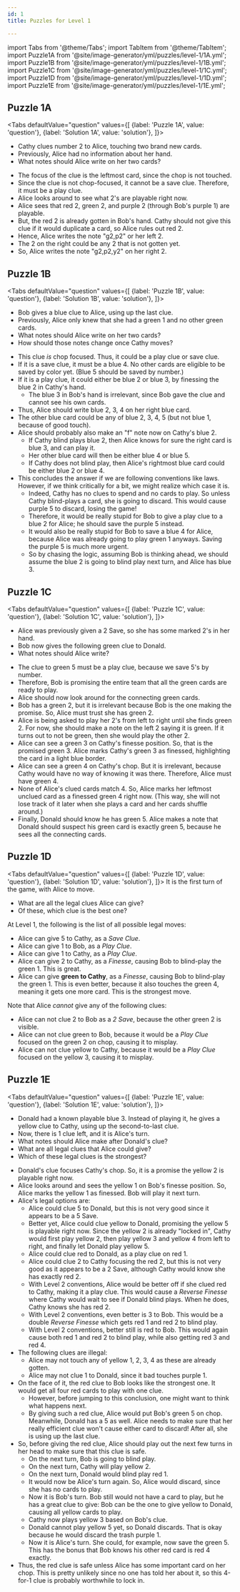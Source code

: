 ```yaml
---
id: 1
title: Puzzles for Level 1

---
```


import Tabs from '@theme/Tabs';
import TabItem from '@theme/TabItem';
import Puzzle1A from '@site/image-generator/yml/puzzles/level-1/1A.yml';
import Puzzle1B from '@site/image-generator/yml/puzzles/level-1/1B.yml';
import Puzzle1C from '@site/image-generator/yml/puzzles/level-1/1C.yml';
import Puzzle1D from '@site/image-generator/yml/puzzles/level-1/1D.yml';
import Puzzle1E from '@site/image-generator/yml/puzzles/level-1/1E.yml';

<!-- lint disable no-undefined-references -->

## Puzzle 1A

<Tabs
  defaultValue="question"
  values={[
    {label: 'Puzzle 1A', value: 'question'},
    {label: 'Solution 1A', value: 'solution'},
  ]}>
<TabItem value="question">

- Cathy clues number 2 to Alice, touching two brand new cards.
- Previously, Alice had no information about her hand.
- What notes should Alice write on her two cards?

</TabItem>
<TabItem value="solution">

- The focus of the clue is the leftmost card, since the chop is not touched.
- Since the clue is not chop-focused, it cannot be a save clue.
  Therefore, it must be a play clue.
- Alice looks around to see what 2's are playable right now.
- Alice sees that red 2, green 2, and purple 2 (through Bob's purple 1) are playable.
- But, the red 2 is already gotten in Bob's hand. Cathy should not give this clue if it would duplicate a card, so Alice rules out red 2.
- Hence, Alice writes the note "g2,p2" or her left 2.
- The 2 on the right could be any 2 that is not gotten yet.
- So, Alice writes the note "g2,p2,y2" on her right 2.

</TabItem>
</Tabs>

<Puzzle1A />

## Puzzle 1B

<Tabs
  defaultValue="question"
  values={[
    {label: 'Puzzle 1B', value: 'question'},
    {label: 'Solution 1B', value: 'solution'},
  ]}>
<TabItem value="question">

- Bob gives a blue clue to Alice, using up the last clue.
- Previously, Alice only knew that she had a green 1 and no other green cards.
- What notes should Alice write on her two cards?
- How should those notes change once Cathy moves?

</TabItem>
<TabItem value="solution">

- This clue *is* chop focused. Thus, it could be a play clue or save clue.
- If it is a save clue, it must be a blue 4. No other cards are eligible to be saved by color yet. (Blue 5 should be saved by number.)
- If it is a play clue, it could either be blue 2 or blue 3, by finessing the blue 2 in Cathy's hand.
  - The blue 3 in Bob's hand is irrelevant, since Bob gave the clue and cannot see his own cards.
- Thus, Alice should write blue 2, 3, 4 on her right blue card.
- The other blue card could be any of blue 2, 3, 4, 5 (but not blue 1, because of good touch).
- Alice should probably also make an "f" note now on Cathy's blue 2.
  - If Cathy blind plays blue 2, then Alice knows for sure the right card is blue 3, and can play it.
  - Her other blue card will then be either blue 4 or blue 5.
  - If Cathy does not blind play, then Alice's rightmost blue card could be either blue 2 or blue 4.
- This concludes the answer if we are following conventions like laws. However, if we think critically for a bit, we might realize which case it is.
  - Indeed, Cathy has no clues to spend and no cards to play. So unless Cathy blind-plays a card, she is going to discard. This would cause purple 5 to discard, losing the game!
  - Therefore, it would be really stupid for Bob to give a play clue to a blue 2 for Alice; he should save the purple 5 instead.
  - It would also be really stupid for Bob to save a blue 4 for Alice, because Alice was already going to play green 1 anyways. Saving the purple 5 is much more urgent.
  - So by chasing the logic, assuming Bob is thinking ahead, we should assume the blue 2 is going to blind play next turn, and Alice has blue 3.

</TabItem>
</Tabs>

<Puzzle1B />

## Puzzle 1C

<Tabs
  defaultValue="question"
  values={[
    {label: 'Puzzle 1C', value: 'question'},
    {label: 'Solution 1C', value: 'solution'},
  ]}>
<TabItem value="question">

- Alice was previously given a 2 Save, so she has some marked 2's in her hand.
- Bob now gives the following green clue to Donald.
- What notes should Alice write?

</TabItem>
<TabItem value="solution">

- The clue to green 5 must be a play clue, because we save 5's by number.
- Therefore, Bob is promising the entire team that all the green cards are ready to play.
- Alice should now look around for the connecting green cards.
- Bob has a green 2, but it is irrelevant because Bob is the one making the promise. So, Alice must trust she has green 2.
- Alice is being asked to play her 2's from left to right until she finds green 2. For now, she should make a note on the left 2 saying it is green. If it turns out to not be green, then she would play the other 2.
- Alice can see a green 3 on Cathy's finesse position. So, that is the promised green 3. Alice marks Cathy's green 3 as finessed, highlighting the card in a light blue border.
- Alice can see a green 4 on Cathy's chop. But it is irrelevant, because Cathy would have no way of knowing it was there. Therefore, Alice must have green 4.
- None of Alice's clued cards match 4. So, Alice marks her leftmost unclued card as a finessed green 4 right now. (This way, she will not lose track of it later when she plays a card and her cards shuffle around.)
- Finally, Donald should know he has green 5. Alice makes a note that Donald should suspect his green card is exactly green 5, because he sees all the connecting cards.

</TabItem>
</Tabs>

<Puzzle1C />

## Puzzle 1D

<Tabs
  defaultValue="question"
  values={[
    {label: 'Puzzle 1D', value: 'question'},
    {label: 'Solution 1D', value: 'solution'},
  ]}>
<TabItem value="question">
It is the first turn of the game, with Alice to move.

- What are all the legal clues Alice can give?
- Of these, which clue is the best one?

</TabItem>
<TabItem value="solution">
At Level 1, the following is the list of all possible legal moves:

- Alice can give 5 to Cathy, as a *Save Clue*.
- Alice can give 1 to Bob, as a *Play Clue*.
- Alice can give 1 to Cathy, as a *Play Clue*.
- Alice can give 2 to Cathy, as a *Finesse*, causing Bob to blind-play the green 1. This is great.
- Alice can give **green to Cathy**, as a *Finesse*, causing Bob to blind-play the green 1. This is even better, because it also touches the green 4, meaning it gets one more card. This is the strongest move.

Note that Alice *cannot* give any of the following clues:

- Alice can not clue 2 to Bob as a *2 Save*, because the other green 2 is visible.
- Alice can not clue green to Bob, because it would be a *Play Clue* focused on the green 2 on chop, causing it to misplay.
- Alice can not clue yellow to Cathy, because it would be a *Play Clue* focused on the yellow 3, causing it to misplay.

</TabItem>
</Tabs>

<Puzzle1D />

## Puzzle 1E

<Tabs
  defaultValue="question"
  values={[
    {label: 'Puzzle 1E', value: 'question'},
    {label: 'Solution 1E', value: 'solution'},
  ]}>
<TabItem value="question">

- Donald had a known playable blue 3. Instead of playing it, he gives a yellow clue to Cathy, using up the second-to-last clue.
- Now, there is 1 clue left, and it is Alice's turn.
- What notes should Alice make after Donald's clue?
- What are all legal clues that Alice could give?
- Which of these legal clues is the strongest?

</TabItem>
<TabItem value="solution">

- Donald's clue focuses Cathy's chop. So, it is a promise the yellow 2 is playable right now.
- Alice looks around and sees the yellow 1 on Bob's finesse position. So, Alice marks the yellow 1 as finessed. Bob will play it next turn.
- Alice's legal options are:
  - Alice could clue 5 to Donald, but this is not very good since it appears to be a 5 Save.
  - Better yet, Alice could clue yellow to Donald, promising the yellow 5 is playable right now. Since the yellow 2 is already "locked in", Cathy would first play yellow 2, then play yellow 3 and yellow 4 from left to right, and finally let Donald play yellow 5.
  - Alice could clue red to Donald, as a play clue on red 1.
  - Alice could clue 2 to Cathy focusing the red 2, but this is not very good as it appears to be a 2 Save, although Cathy would know she has exactly red 2.
  - With Level 2 conventions, Alice would be better off if she clued red to Cathy, making it a play clue. This would cause a *Reverse Finesse* where Cathy would wait to see if Donald blind plays. When he does, Cathy knows she has red 2.
  - With Level 2 conventions, even better is 3 to Bob. This would be a double *Reverse Finesse* which gets red 1 and red 2 to blind play.
  - With Level 2 conventions, better still is red to Bob. This would again cause both red 1 and red 2 to blind play, while also getting red 3 and red 4.
- The following clues are illegal:
  - Alice may not touch any of yellow 1, 2, 3, 4 as these are already gotten.
  - Alice may not clue 1 to Donald, since it bad touches purple 1.
- On the face of it, the red clue to Bob looks like the strongest one. It would get all four red cards to play with one clue.
  - However, before jumping to this conclusion, one might want to think what happens next.
  - By giving such a red clue, Alice would put Bob's green 5 on chop. Meanwhile, Donald has a 5 as well. Alice needs to make sure that her really efficient clue won't cause either card to discard! After all, she is using up the last clue.
- So, before giving the red clue, Alice should play out the next few turns in her head to make sure that this clue is safe.
  - On the next turn, Bob is going to blind play.
  - On the next turn, Cathy will play yellow 2.
  - On the next turn, Donald would blind play red 1.
  - It would now be Alice's turn again. So, Alice would discard, since she has no cards to play.
  - Now it is Bob's turn. Bob still would not have a card to play, but he has a great clue to give: Bob can be the one to give yellow to Donald, causing all yellow cards to play.
  - Cathy now plays yellow 3 based on Bob's clue.
  - Donald cannot play yellow 5 yet, so Donald discards. That is okay because he would discard the trash purple 1.
  - Now it is Alice's turn. She could, for example, now save the green 5. This has the bonus that Bob knows his other red card is red 4 exactly.
- Thus, the red clue is safe unless Alice has some important card on her chop. This is pretty unlikely since no one has told her about it, so this 4-for-1 clue is probably worthwhile to lock in.

</TabItem>
</Tabs>

<Puzzle1E />
